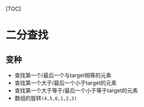 [TOC]

# 二分查找

## 变种

- 查找第一个/最后一个与target相等的元素
- 查找第一个大于/最后一个小于target的元素
- 查找第一个大于等于/最后一个小于等于target的元素
- 数组的旋转`(4,5,6,1,2,3)`